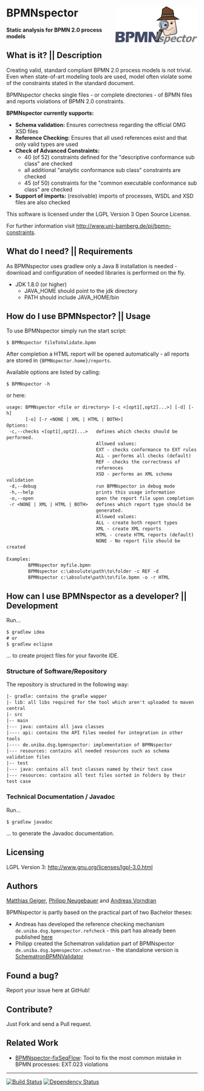 # BPMNspector <img align="right" src="src/main/resources/reporting/res/logo-h100.png" height="100" width="217"/>

**Static analysis for BPMN 2.0 process models**

## What is it? || Description

Creating valid, standard compliant BPMN 2.0 process models is not trivial. Even when state-of-art modeling tools are used, model often violate some of the constraints stated in the standard document.

BPMNspector checks single files - or complete directories - of BPMN files and reports violations of BPMN 2.0 constraints.

**BPMNspector currently supports:**
- **Schema validation:** Ensures correctness regarding the official OMG XSD files
- **Reference Checking:** Ensures that all used references exist and that only valid types are used
- **Check of Advanced Constraints:**
    - 40 (of 52) constraints defined for the "descriptive conformance sub class" are checked
    - all additional "analytic conformance sub class" constraints are checked
    - 45 (of 50) constraints for the "common executable conformance sub class" are checked
- **Support of imports:** (resolvable) imports of processes, WSDL and XSD files are also checked

This software is licensed under the LGPL Version 3 Open Source License.

For further information visit http://www.uni-bamberg.de/pi/bpmn-constraints.

## What do I need? || Requirements 
As BPMNspector uses gradlew only a Java 8 installation is needed - download  and configuration of needed libraries is performed on the fly.

 - JDK 1.8.0 (or higher)
    - JAVA_HOME should point to the jdk directory
    - PATH should include JAVA_HOME/bin

  
## How do I use BPMNspector? || Usage

To use BPMNspector simply run the start script:

```
$ BPMNspector fileToValidate.bpmn
```

After completion a HTML report will be opened automatically - all reports are stored in ```{BPMNspector.home}/reports```.

Available options are listed by calling:
```
$ BPMNspector -h
```

or here:

```
usage: BPMNspector <file or directory> [-c <[opt1[,opt2]...>] [-d] [-h]
       [-o] [-r <NONE | XML | HTML | BOTH>]
Options:
 -c,--checks <[opt1[,opt2]...>   defines which checks should be performed.
                                 Allowed values:
                                 EXT - checks conformance to EXT rules
                                 ALL - performs all checks (default)
                                 REF - checks the correctness of
                                 references
                                 XSD - performs an XML schema validation
 -d,--debug                      run BPMNspector in debug mode
 -h,--help                       prints this usage information
 -o,--open                       open the report file upon completion
 -r <NONE | XML | HTML | BOTH>   defines which report type should be
                                 generated.
                                 Allowed values:
                                 ALL - create both report types
                                 XML - create XML reports
                                 HTML - create HTML reports (default)
                                 NONE - No report file should be created

Examples:
		BPMNspector myfile.bpmn
		BPMNspector c:\absolute\path\to\folder -c REF -d
		BPMNspector c:\absolute\path\to\file.bpmn -o -r HTML
```

## How can I use BPMNspector as a developer? || Development

Run...
```
$ gradlew idea
# or
$ gradlew eclipse
```
... to create project files for your favorite IDE.

### Structure of Software/Repository

The repository is structured in the following way:

	|- gradle: contains the gradle wapper
	|- lib: all libs required for the tool which aren't uploaded to maven central
	|- src
	|-- main
	|--- java: contains all java classes
    |---- api: contains the API files needed for integration in other tools
	|---- de.uniba.dsg.bpmnspector: implementation of BPMNspector
	|--- resources: contains all needed resources such as schema validation files
	|-- test
	|--- java: contains all test classes named by their test case
	|--- resources: contains all test files sorted in folders by their test case

### Technical Documentation / Javadoc
Run...
```
$ gradlew javadoc
```
... to generate the Javadoc documentation.

## Licensing
LGPL Version 3: http://www.gnu.org/licenses/lgpl-3.0.html

## Authors
[Matthias Geiger](http://www.uni-bamberg.de/en/pi/team/geiger-matthias/), [Philipp Neugebauer](https://github.com/philippneugebauer) and [Andreas Vorndran](https://github.com/andy-x)

BPMNspector is partly based on the practical part of two Bachelor theses:
- Andreas has developed the reference checking mechanism ```de.uniba.dsg.bpmnspector.refcheck``` - this part has already been published [here](https://github.com/uniba-dsg/BPMN-Reference-Validator)
- Philipp created the Schematron validation part of BPMNspector ```de.uniba.dsg.bpmnspector.schematron``` - the standalone version is [SchematronBPMNValidator](https://github.com/philippneugebauer/SchematronBPMNValidator)

## Found a bug?
Report your issue here at GitHub!

## Contribute?
Just Fork and send a Pull request.

## Related Work
* [BPMNspector-fixSeqFlow](https://github.com/matthiasgeiger/BPMNspector-fixSeqFlow): Tool to fix the most common mistake in BPMN processes: EXT.023 violations

----
[![Build Status](https://travis-ci.org/uniba-dsg/BPMNspector.svg?branch=master)](https://travis-ci.org/uniba-dsg/BPMNspector) [![Dependency Status](https://www.versioneye.com/user/projects/54d48c473ca0840b190002f7/badge.svg?style=flat)](https://www.versioneye.com/user/projects/54d48c473ca0840b190002f7)

